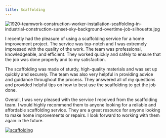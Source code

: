 ```yaml
---
title: Scaffolding
---
```


![1920-teamwork-construction-worker-installation-scaffolding-in-industrial-construction-sunset-sky-background-overtime-job-silhouette.jpg](/1920-teamwork-construction-worker-installation-scaffolding-in-industrial-construction-sunset-sky-background-overtime-job-silhouette.jpg)

I recently had the pleasure of using a scaffolding service for a home improvement project. The service was top-notch and I was extremely impressed with the quality of the work. The team was professional, knowledgeable, and efficient. They worked quickly and safely to ensure that the job was done properly and to my satisfaction.

The scaffolding was made of sturdy, high-quality materials and was set up quickly and securely. The team was also very helpful in providing advice and guidance throughout the process. They answered all of my questions and provided helpful tips on how to best use the scaffolding to get the job done.

Overall, I was very pleased with the service I received from the scaffolding team. I would highly recommend them to anyone looking for a reliable and affordable scaffolding service. They are a great resource for anyone looking to make home improvements or repairs. I look forward to working with them again in the future.

[![scaffolding](<https://dabuttonfactory.com/button.png?t=CHECK+SERVICE&f=Noto+Sans-Bold&ts=26&tc=fff&hp=45&vp=20&c=11&bgt=unicolored&bgc=4bd42f>)](<https://www.bark.com/?a_aid=5d2d0e83cdc3>)